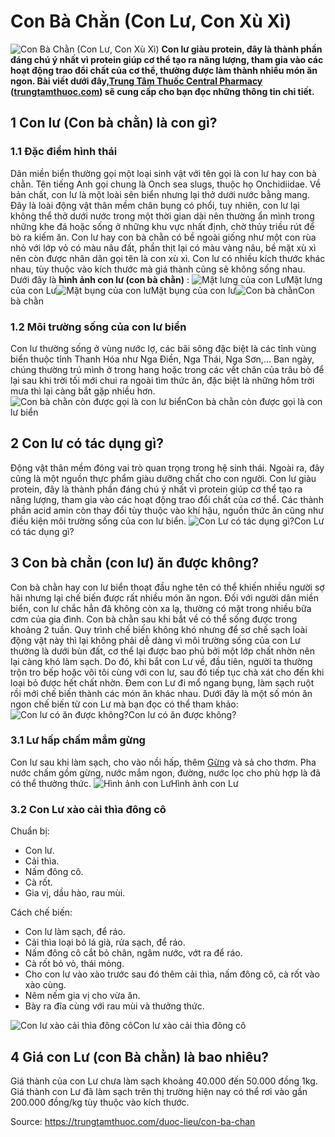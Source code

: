 # Con Bà Chằn (Con Lư, Con Xù Xì)

![Con Bà Chằn \(Con Lư, Con Xù Xì\)](https://trungtamthuoc.com/images/others/con-ba-chan-2-1220.jpg)
**Con lư giàu protein, đây là thành phần đáng chú ý nhất vì protein giúp cơ thể tạo ra năng lượng, tham gia vào các hoạt động trao đổi chất của cơ thể, thường được làm thành nhiều món ăn ngon. Bài viết dưới đây,[Trung Tâm Thuốc Central Pharmacy](https://trungtamthuoc.com/ "Trung Tâm Thuốc Central Pharmacy") ([trungtamthuoc.com](https://trungtamthuoc.com/ "trungtamthuoc.com")) sẽ cung cấp cho bạn đọc những thông tin chi tiết.**
##  1 Con lư (Con bà chằn) là con gì?
### 1.1 Đặc điểm hình thái
Dân miền biển thường gọi một loại sinh vật với tên gọi là con lư hay con bà chằn. Tên tiếng Anh gọi chung là Onch sea slugs, thuộc họ Onchidiidae.
Về bản chất, con lư là một loài sên biển nhưng lại thở dưới nước bằng mang. Đây là loài động vật thân mềm chân bụng có phổi, tuy nhiên, con lư lại không thể thở dưới nước trong một thời gian dài nên thường ẩn mình trong những khe đá hoặc sống ở những khu vực nhất định, chờ thủy triều rút để bò ra kiếm ăn.
Con lư hay con bà chằn có bề ngoài giống như một con rùa nhỏ với lớp vỏ có màu nâu đất, phần thịt lại có màu vàng nâu, bề mặt xù xì nên còn được nhân dân gọi tên là con xù xì.
Con lư có nhiều kích thước khác nhau, tùy thuộc vào kích thước mà giá thành cũng sẽ không sống nhau.
Dưới đây là **hình ảnh con lư (con bà chằn)** :
![Mặt lưng của con Lư](https://trungtamthuoc.com/images/item/con-ba-chan-6.jpg)Mặt lưng của con Lư![Mặt bụng của con lư](https://trungtamthuoc.com/images/item/con-ba-chan-7.jpg)Mặt bụng của con lư![Con bà chằn](https://trungtamthuoc.com/images/item/con-ba-chan.jpg)Con bà chằn
### 1.2 Môi trường sống của con lư biển
Con lư thường sống ở vùng nước lợ, các bãi sông đặc biệt là các tỉnh vùng biển thuộc tỉnh Thanh Hóa như Nga Điền, Nga Thái, Nga Sơn,...
Ban ngày, chúng thường trú mình ở trong hang hoặc trong các vết chân của trâu bò để lại sau khi trời tối mới chui ra ngoài tìm thức ăn, đặc biệt là những hôm trời mưa thì lại càng bắt gặp nhiều hơn.
![Con bà chằn còn được gọi là con lư biển](https://trungtamthuoc.com/images/item/con-ba-chan-0.jpg)Con bà chằn còn được gọi là con lư biển
##  2 Con lư có tác dụng gì?
Động vật thân mềm đóng vai trò quan trọng trong hệ sinh thái. Ngoài ra, đây cũng là một nguồn thực phẩm giàu dưỡng chất cho con người.
Con lư giàu protein, đây là thành phần đáng chú ý nhất vì protein giúp cơ thể tạo ra năng lượng, tham gia vào các hoạt động trao đổi chất của cơ thể. Các thành phần acid amin còn thay đổi tùy thuộc vào khí hậu, nguồn thức ăn cũng như điều kiện môi trường sống của con lư biển.
![Con Lư có tác dụng gì?](https://trungtamthuoc.com/images/item/con-ba-chan-3.jpg)Con Lư có tác dụng gì?
##  3 Con bà chằn (con lư) ăn được không?
Con bà chằn hay con lư biển thoạt đầu nghe tên có thể khiến nhiều người sợ hãi nhưng lại chế biến được rất nhiều món ăn ngon. Đối với người dân miền biển, con lư chắc hẳn đã không còn xa lạ, thường có mặt trong nhiều bữa cơm của gia đình.
Con bà chằn sau khi bắt về có thể sống được trong khoảng 2 tuần. Quy trình chế biến không khó nhưng để sơ chế sạch loài động vật này thì lại không phải dễ dàng vì môi trường sống của con Lư thường là dưới bùn đất, cơ thể lại được bao phủ bởi một lớp chất nhờn nên lại càng khó làm sạch. Do đó, khi bắt con Lư về, đầu tiên, người ta thường trộn tro bếp hoặc vôi tôi cùng với con lư, sau đó tiếp tục chà xát cho đến khi loại bỏ được hết chất nhờn. Đem con Lư đi mổ ngang bụng, làm sạch ruột rồi mới chế biến thành các món ăn khác nhau. Dưới đây là một số món ăn ngon chế biến từ con Lư mà bạn đọc có thể tham khảo:
![Con lư có ăn được không?](https://trungtamthuoc.com/images/item/con-ba-chan-4.jpg)Con lư có ăn được không?
### 3.1 Lư hấp chấm mắm gừng
Con lư sau khi làm sạch, cho vào nồi hấp, thêm [Gừng](https://trungtamthuoc.com/hoat-chat/gung "Gừng") và sả cho thơm.
Pha nước chấm gồm gừng, nước mắm ngon, đường, nước lọc cho phù hợp là đã có thể thưởng thức.
![Hình ảnh con Lư](https://trungtamthuoc.com/images/item/con-ba-chan-5.jpg)Hình ảnh con Lư
### 3.2 Con Lư xào cải thìa đông cô
Chuẩn bị:
  * Con lư.
  * Cải thìa.
  * Nấm đông cô.
  * Cà rốt.
  * Gia vị, dầu hào, rau mùi.


Cách chế biến:
  * Con lư làm sạch, để ráo.
  * Cải thìa loại bỏ lá già, rửa sạch, để ráo.
  * Nấm đông cô cắt bỏ chân, ngâm nước, vớt ra để ráo.
  * Cà rốt bỏ vỏ, thái mỏng.
  * Cho con lư vào xào trước sau đó thêm cải thìa, nấm đông cô, cà rốt vào xào cùng.
  * Nêm nếm gia vị cho vừa ăn.
  * Bày ra đĩa cùng với rau mùi và thưởng thức.

![Con lư xào cải thìa đông cô](https://trungtamthuoc.com/images/item/con-ba-chan-1.jpg)Con lư xào cải thìa đông cô
##  4 Giá con Lư (con Bà chằn) là bao nhiêu?
Giá thành của con Lư chưa làm sạch khoảng 40.000 đến 50.000 đồng 1kg. Giá thành con Lư đã làm sạch trên thị trường hiện nay có thể rơi vào gần 200.000 đồng/kg tùy thuộc vào kích thước.


Source: https://trungtamthuoc.com/duoc-lieu/con-ba-chan